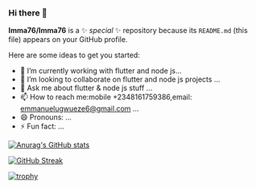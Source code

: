 ### Hi there 👋


**Imma76/Imma76** is a ✨ _special_ ✨ repository because its `README.md` (this file) appears on your GitHub profile.

Here are some ideas to get you started:

- 🔭 I’m currently working with flutter and node js...
- 👯 I’m looking to collaborate on flutter and node js projects ...
- 💬 Ask me about flutter & node js stuff  ...
- 📫 How to reach me:mobile +2348161759386,email: emmanuelugwueze6@gmail.com ...
- 😄 Pronouns: ...
- ⚡ Fun fact: ...


[![Anurag's GitHub stats](https://github-readme-stats.vercel.app/api?username=Imma76)](https://github.com/anuraghazra/github-readme-stats)

[![GitHub Streak](https://github-readme-streak-stats.herokuapp.com/?user=Imma76)](https://git.io/streak-stats)

[![trophy](https://github-profile-trophy.vercel.app/?username=Immaa76)](https://github.com/ryo-ma/github-profile-trophy)
